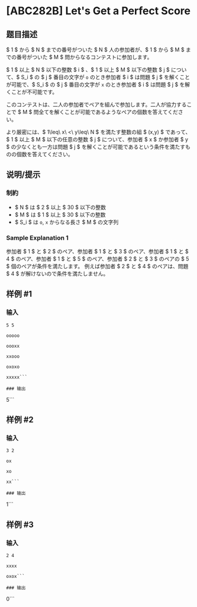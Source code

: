 # [ABC282B] Let's Get a Perfect Score

## 题目描述

[problemUrl]: https://atcoder.jp/contests/abc282/tasks/abc282_b

$ 1 $ から $ N $ までの番号がついた $ N $ 人の参加者が、$ 1 $ から $ M $ までの番号がついた $ M $ 問からなるコンテストに参加します。

$ 1 $ 以上 $ N $ 以下の整数 $ i $ 、$ 1 $ 以上 $ M $ 以下の整数 $ j $ について、$ S_i $ の $ j $ 番目の文字が `o` のとき参加者 $ i $ は問題 $ j $ を解くことが可能で、$ S_i $ の $ j $ 番目の文字が `x` のとき参加者 $ i $ は問題 $ j $ を解くことが不可能です。

このコンテストは、二人の参加者でペアを組んで参加します。二人が協力することで $ M $ 問全てを解くことが可能であるようなペアの個数を答えてください。

より厳密には、$ 1\leq\ x\ <\ y\leq\ N $ を満たす整数の組 $ (x,y) $ であって、 $ 1 $ 以上 $ M $ 以下の任意の整数 $ j $ について、参加者 $ x $ か参加者 $ y $ の少なくとも一方は問題 $ j $ を解くことが可能であるという条件を満たすものの個数を答えてください。

## 说明/提示

### 制約

- $ N $ は $ 2 $ 以上 $ 30 $ 以下の整数
- $ M $ は $ 1 $ 以上 $ 30 $ 以下の整数
- $ S_i $ は `o`, `x` からなる長さ $ M $ の文字列
 
### Sample Explanation 1

参加者 $ 1 $ と $ 2 $ のペア、参加者 $ 1 $ と $ 3 $ のペア、参加者 $ 1 $ と $ 4 $ のペア、参加者 $ 1 $ と $ 5 $ のペア、参加者 $ 2 $ と $ 3 $ のペアの $ 5 $ 個のペアが条件を満たします。 例えば参加者 $ 2 $ と $ 4 $ のペアは、問題 $ 4 $ が解けないので条件を満たしません。

## 样例 #1

### 输入

```
5 5
ooooo
oooxx
xxooo
oxoxo
xxxxx```

### 输出

```
5```

## 样例 #2

### 输入

```
3 2
ox
xo
xx```

### 输出

```
1```

## 样例 #3

### 输入

```
2 4
xxxx
oxox```

### 输出

```
0```

